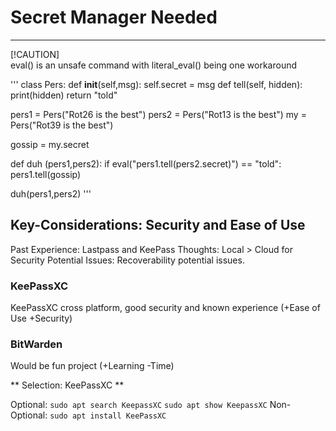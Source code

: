 
# Secret Manager Needed

---

[!CAUTION]  
eval() is an unsafe command with literal_eval() being one workaround

'''
class Pers:
  def __init__(self,msg):
    self.secret = msg
  def tell(self, hidden):
    print(hidden)
    return "told"

  pers1 = Pers("Rot26 is the best")
  pers2 = Pers("Rot13 is the best")
  my = Pers("Rot39 is the best")

gossip = my.secret

def duh (pers1,pers2):
  if eval("pers1.tell(pers2.secret)") == "told":
    pers1.tell(gossip)

duh(pers1,pers2)
'''

## Key-Considerations: Security and Ease of Use
Past Experience: Lastpass and KeePass
Thoughts: Local > Cloud for Security
Potential Issues: Recoverability potential issues.

### KeePassXC
KeePassXC cross platform, good security and known experience (+Ease of Use +Security)

### BitWarden
Would be fun project (+Learning -Time)

** Selection: KeePassXC **

Optional:
`sudo apt search KeepassXC`
`sudo apt show KeepassXC`
Non-Optional:
`sudo apt install KeePassXC`
